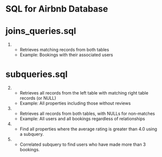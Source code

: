 # SQL for Airbnb Database
# joins_queries.sql
1. 
   - Retrieves matching records from both tables  
   - Example: Bookings with their associated users  
# subqueries.sql
2. 
   - Retrieves all records from the left table with matching right table records (or NULL)  
   - Example: All properties including those without reviews  

3. 
   - Retrieves all records from both tables, with NULLs for non-matches  
   - Example: All users and all bookings regardless of relationships  

4.
   - Find all properties where the average rating is greater than 4.0 using a subquery.

5.
   - Correlated subquery to find users who have made more than 3 bookings.
